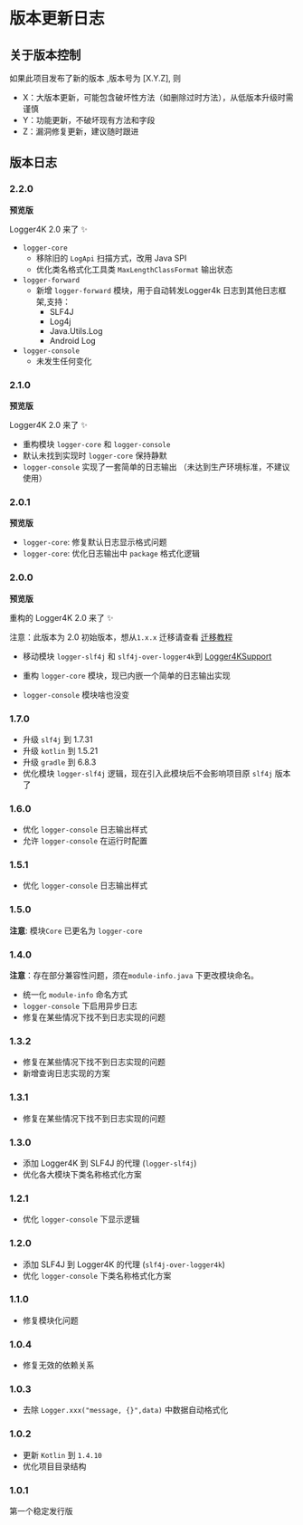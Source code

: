 # 版本更新日志

## 关于版本控制

如果此项目发布了新的版本 ,版本号为 [X.Y.Z], 则

- X：大版本更新，可能包含破坏性方法（如删除过时方法），从低版本升级时需谨慎
- Y：功能更新，不破坏现有方法和字段
- Z：漏洞修复更新，建议随时跟进

## 版本日志

### 2.2.0

**预览版**

Logger4K 2.0 来了 ✨

- `logger-core`
    - 移除旧的 `LogApi` 扫描方式，改用 Java SPI
    - 优化类名格式化工具类 `MaxLengthClassFormat` 输出状态
- `logger-forward`
    - 新增 `logger-forward` 模块，用于自动转发Logger4k 日志到其他日志框架,支持：
        - SLF4J
        - Log4j
        - Java.Utils.Log
        - Android Log
- `logger-console`
    - 未发生任何变化

### 2.1.0

**预览版**

Logger4K 2.0 来了 ✨

- 重构模块 `logger-core` 和 `logger-console`
- 默认未找到实现时 `logger-core` 保持静默
- `logger-console` 实现了一套简单的日志输出 （未达到生产环境标准，不建议使用）

### 2.0.1

**预览版**

- `logger-core`: 修复默认日志显示格式问题
- `logger-core`: 优化日志输出中 `package` 格式化逻辑

### 2.0.0

**预览版**

重构的 Logger4K 2.0 来了 ✨

注意：此版本为 2.0 初始版本，想从`1.x.x` 迁移请查看 [迁移教程](./docs/update-1.x-2.x.md)

- 移动模块 `logger-slf4j` 和 `slf4j-over-logger4k`到
  [Logger4KSupport](https://github.com/OpenEdgn/Logger4KSupport)

- 重构 `logger-core` 模块，现已内嵌一个简单的日志输出实现
- `logger-console` 模块啥也没变

### 1.7.0

- 升级 `slf4j` 到 1.7.31
- 升级 `kotlin` 到 1.5.21
- 升级 `gradle` 到 6.8.3
- 优化模块 `logger-slf4j` 逻辑，现在引入此模块后不会影响项目原 `slf4j` 版本了

### 1.6.0

- 优化 `logger-console` 日志输出样式
- 允许 `logger-console` 在运行时配置

### 1.5.1

- 优化 `logger-console` 日志输出样式

### 1.5.0

**注意**: 模块`Core` 已更名为 `logger-core`

### 1.4.0

**注意**：存在部分兼容性问题，须在`module-info.java` 下更改模块命名。

- 统一化 `module-info` 命名方式
- `logger-console` 下启用异步日志
- 修复在某些情况下找不到日志实现的问题

### 1.3.2

- 修复在某些情况下找不到日志实现的问题
- 新增查询日志实现的方案

### 1.3.1

- 修复在某些情况下找不到日志实现的问题

### 1.3.0

- 添加 Logger4K 到 SLF4J 的代理 (`logger-slf4j`)
- 优化各大模块下类名称格式化方案

### 1.2.1

- 优化 `logger-console` 下显示逻辑

### 1.2.0

- 添加 SLF4J 到 Logger4K 的代理 (`slf4j-over-logger4k`)
- 优化 `logger-console` 下类名称格式化方案

### 1.1.0

- 修复模块化问题

### 1.0.4

- 修复无效的依赖关系

### 1.0.3

- 去除 `Logger.xxx("message, {}",data)` 中数据自动格式化

### 1.0.2

- 更新 `Kotlin` 到 `1.4.10`
- 优化项目目录结构

### 1.0.1

第一个稳定发行版
